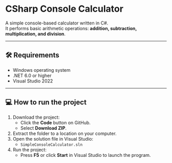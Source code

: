 # CSharp Console Calculator

A simple console-based calculator written in C#.  
It performs basic arithmetic operations: **addition, subtraction, multiplication, and division**.

---

## 🛠️ Requirements

- Windows operating system
- .NET 6.0 or higher
- Visual Studio 2022

---

## 💻 How to run the project

1. Download the project:
   - Click the **Code** button on GitHub.
   - Select **Download ZIP**.
2. Extract the folder to a location on your computer.
3. Open the solution file in Visual Studio:
   - `SimpleConsoleCalculator.sln`
4. Run the project:
   - Press **F5** or click **Start** in Visual Studio to launch the program.